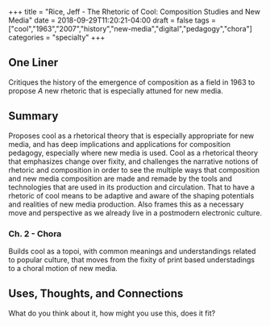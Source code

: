 +++
title = "Rice, Jeff - The Rhetoric of Cool: Composition Studies and New Media"
date = 2018-09-29T11:20:21-04:00
draft = false
tags = ["cool","1963","2007","history","new-media","digital","pedagogy","chora"]
categories = "specialty"
+++
## One Liner
Critiques the history of the emergence of composition as a field in 1963 to propose *A* new rhetoric that is especially attuned for new media.

## Summary
Proposes cool as a rhetorical theory that is especially appropriate for new media, and has deep implications and applications for composition pedagogy, especially where new media is used. Cool as a rhetorical theory that emphasizes change over fixity, and challenges the narrative notions of rhetoric and composition in order to see the multiple ways that composition and new media composition are made and remade by the tools and technologies that are used in its production and circulation. That to have a rhetoric of cool means to be adaptive and aware of the shaping potentials and realities of new media production. Also frames this as a necessary move and perspective as we already live in a postmodern electronic culture.

### Ch. 2 - Chora

Builds cool as a topoi, with common meanings and understandings related to popular culture, that moves from the fixity of print based understadings to a choral motion of new media. 

## Uses, Thoughts, and Connections
What do you think about it, how might you use this, does it fit?

